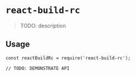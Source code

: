 # `react-build-rc`

> TODO: description

## Usage

```
const reactBuildRc = require('react-build-rc');

// TODO: DEMONSTRATE API
```
